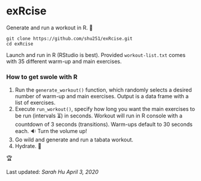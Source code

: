 # exRcise

Generate and run a workout in R. :muscle:

```
git clone https://github.com/shu251/exRcise.git
cd exRcise
```

Launch and run in R (RStudio is best). Provided ```workout-list.txt``` comes with 35 different warm-up and main exercises.   


### How to get swole with R

1. Run the ```generate_workout()``` function, which randomly selects a desired number of warm-up and main exercises. Output is a data frame with a list of exercises.
2. Execute ```run_workout()```, specify how long you want the main exercises to be run (intervals :hourglass_flowing_sand:) in seconds. Workout will run in R console with a countdown of 3 seconds (transitions). Warm-ups default to 30 seconds each. :sound: Turn the volume up!
3. Go wild and generate and run a tabata workout. 
4. Hydrate. :potable_water:   

:trophy: 


Last updated: _Sarah Hu April 3, 2020_

